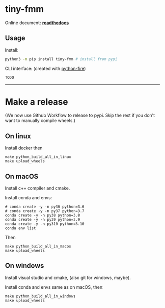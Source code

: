 # tiny-fmm

Online document: **[readthedocs](http://tiny-fmm.readthedocs.io/)**

<!--intro-start-->

## Usage

Install:

```bash
python3 -m pip install tiny-fmm # install from pypi
```

CLI interface: (created with [python-fire](https://github.com/google/python-fire))

```bash
TODO
```

<!--intro-end-->

---

# Make a release

(We now use Github Workflow to release to pypi. Skip the rest if you don't want to manually compile wheels.)

## On linux

Install docker then

```
make python_build_all_in_linux
make upload_wheels
```

## On macOS

Install c++ compiler and cmake.

Install conda and envs:

```
# conda create -y -n py36 python=3.6
# conda create -y -n py37 python=3.7
conda create -y -n py38 python=3.8
conda create -y -n py39 python=3.9
conda create -y -n py310 python=3.10
conda env list
```

Then

```
make python_build_all_in_macos
make upload_wheels
```

## On windows

Install visual studio and cmake, (also git for windows, maybe).

Install conda and envs same as on macOS, then:

```
make python_build_all_in_windows
make upload_wheels
```